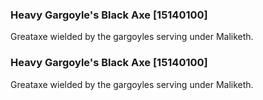 ### Heavy Gargoyle's Black Axe [15140100]

Greataxe wielded by the gargoyles serving under Maliketh.### Heavy Gargoyle's Black Axe [15140100]

Greataxe wielded by the gargoyles serving under Maliketh.